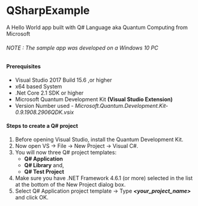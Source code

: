 # QSharpExample
A Hello World app built with Q# Language aka Quantum Computing from Microsoft

###### NOTE : The sample app was developed on a Windows 10 PC

#### Prerequisites
 - Visual Studio 2017 Build 15.6 ,or higher
 - x64 based System
 - .Net Core 2.1 SDK or higher
 - Microsoft Quantum Development Kit **(Visual Studio Extension)** 
 - Version Number used - _Microsoft.Quantum.Development.Kit-0.9.1908.2906QDK.vsix_
 
#### Steps to create a Q# project

1. Before opening Visual Studio, install the Quantum Development Kit.
2. Now open VS -> File -> New Project -> Visual C#. 
3. You will now three Q# project templates:
    - __Q# Application__
    - __Q# Library__  and,
    - __Q# Test Project__
4. Make sure you have .NET Framework 4.6.1 (or more) selected in the list at the bottom of the New Project dialog box.
5. Select Q# Application project template ->  Type _**<your_project_name>**_ and click OK.
